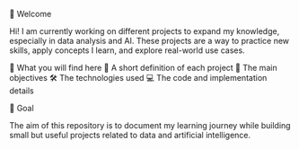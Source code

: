 👋 Welcome

Hi! I am currently working on different projects to expand my knowledge, especially in data analysis and AI. These projects are a way to practice new skills, apply concepts I learn, and explore real-world use cases.

  🔎 What you will find here
  📖 A short definition of each project
  🎯 The main objectives 
  🛠️ The technologies used 
  💻 The code and implementation details

🚀 Goal

The aim of this repository is to document my learning journey while building small but useful projects related to data and artificial intelligence.
